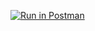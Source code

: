 [![Run in Postman](https://run.pstmn.io/button.svg)](https://app.getpostman.com/run-collection/52e32e24b72dc3d16b6c)
